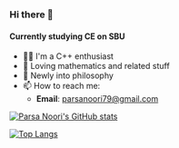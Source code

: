 ### Hi there 👋

#### Currently studying CE on SBU

- 🧑‍💻 I'm a C++ enthusiast
- 🔢 Loving mathematics and related stuff
- 🧠 Newly into philosophy
- 📫 How to reach me:
  - **Email**: parsanoori79@gmail.com

[![Parsa Noori's GitHub stats](https://github-readme-stats.vercel.app/api?username=parsanoori&show_icons=true&theme=tokyonight)](https://github.com/anuraghazra/github-readme-stats)

[![Top Langs](https://github-readme-stats.vercel.app/api/top-langs/?username=parsanoori&show_icons=true&theme=tokyonight)](https://github.com/anuraghazra/github-readme-stats)


